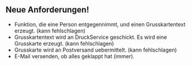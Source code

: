 ## Neue Anforderungen!

- Funktion, die eine Person entgegennimmt, und einen Grusskartentext erzeugt. (kann fehlschlagen)
- Grusskartentext wird an DruckService geschickt. Es wird eine Grusskarte erzeugt. (kann fehlschlagen)
- Grusskarte wird an Postversand uebermittelt. (kann fehlschlagen)
- E-Mail versenden, ob alles geklappt hat (immer).
